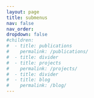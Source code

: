```yaml
---
layout: page
title: submenus
nav: false
nav_order:
dropdown: false
#children:
#  - title: publications
#    permalink: /publications/
#  - title: divider
#  - title: projects
#    permalink: /projects/
#  - title: divider
#  - title: blog
#    permalink: /blog/
---
```


